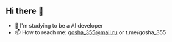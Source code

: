 ## Hi there 👋
- 🌱 I'm studying to be a AI developer
- 📫 How to reach me: gosha_355@mail.ru or t.me/gosha_355
<!--
**Gosha355/Gosha355** is a ✨ _special_ ✨ repository because its `README.md` (this file) appears on your GitHub profile.

Here are some ideas to get you started:

- 🔭 I’m currently working on ...

-->
